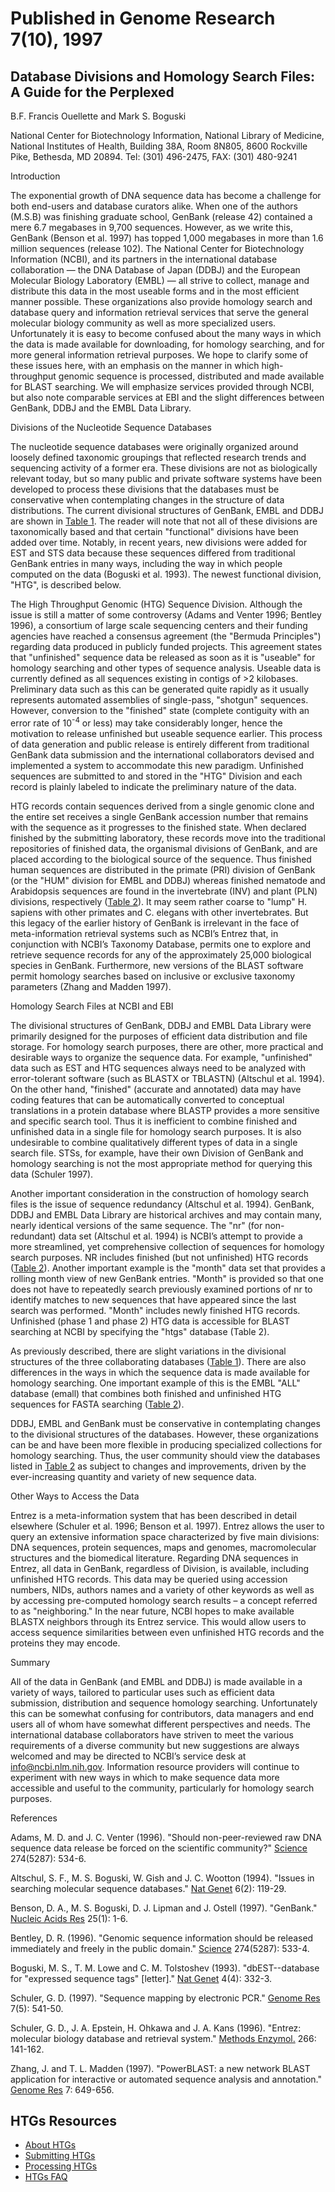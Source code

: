 
# Published in Genome Research 7(10), 1997

## Database Divisions and Homology Search Files: A Guide for the Perplexed

B.F. Francis Ouellette and Mark S. Boguski

National Center for Biotechnology Information, National Library of Medicine, National Institutes of Health, Building 38A, Room 8N805, 8600 Rockville Pike, Bethesda, MD 20894\. Tel: (301) 496-2475, FAX: (301) 480-9241

Introduction

The exponential growth of DNA sequence data has become a challenge for both end-users and database curators alike. When one of the authors (M.S.B) was finishing graduate school, GenBank (release 42) contained a mere 6.7 megabases in 9,700 sequences. However, as we write this, GenBank (Benson et al. 1997) has topped 1,000 megabases in more than 1.6 million sequences (release 102). The National Center for Biotechnology Information (NCBI), and its partners in the international database collaboration — the DNA Database of Japan (DDBJ) and the European Molecular Biology Laboratory (EMBL) — all strive to collect, manage and distribute this data in the most useable forms and in the most efficient manner possible. These organizations also provide homology search and database query and information retrieval services that serve the general molecular biology community as well as more specialized users. Unfortunately it is easy to become confused about the many ways in which the data is made available for downloading, for homology searching, and for more general information retrieval purposes. We hope to clarify some of these issues here, with an emphasis on the manner in which high-throughput genomic sequence is processed, distributed and made available for BLAST searching. We will emphasize services provided through NCBI, but also note comparable services at EBI and the slight differences between GenBank, DDBJ and the EMBL Data Library.

Divisions of the Nucleotide Sequence Databases

The nucleotide sequence databases were originally organized around loosely defined taxonomic groupings that reflected research trends and sequencing activity of a former era. These divisions are not as biologically relevant today, but so many public and private software systems have been developed to process these divisions that the databases must be conservative when contemplating changes in the structure of data distributions. The current divisional structures of GenBank, EMBL and DDBJ are shown in [Table 1](/~/htgs/table1). The reader will note that not all of these divisions are taxonomically based and that certain "functional" divisions have been added over time. Notably, in recent years, new divisions were added for EST and STS data because these sequences differed from traditional GenBank entries in many ways, including the way in which people computed on the data (Boguski et al. 1993). The newest functional division, "HTG", is described below.

The High Throughput Genomic (HTG) Sequence Division. Although the issue is still a matter of some controversy (Adams and Venter 1996; Bentley 1996), a consortium of large scale sequencing centers and their funding agencies have reached a consensus agreement (the "Bermuda Principles") regarding data produced in publicly funded projects. This agreement states that "unfinished" sequence data be released as soon as it is "useable" for homology searching and other types of sequence analysis. Useable data is currently defined as all sequences existing in contigs of >2 kilobases. Preliminary data such as this can be generated quite rapidly as it usually represents automated assemblies of single-pass, "shotgun" sequences. However, conversion to the "finished" state (complete contiguity with an error rate of 10<sup>-4</sup> or less) may take considerably longer, hence the motivation to release unfinished but useable sequence earlier. This process of data generation and public release is entirely different from traditional GenBank data submission and the international collaborators devised and implemented a system to accommodate this new paradigm. Unfinished sequences are submitted to and stored in the "HTG" Division and each record is plainly labeled to indicate the preliminary nature of the data.

HTG records contain sequences derived from a single genomic clone and the entire set receives a single GenBank accession number that remains with the sequence as it progresses to the finished state. When declared finished by the submitting laboratory, these records move into the traditional repositories of finished data, the organismal divisions of GenBank, and are placed according to the biological source of the sequence. Thus finished human sequences are distributed in the primate (PRI) division of GenBank (or the "HUM" division for EMBL and DDBJ) whereas finished nematode and Arabidopsis sequences are found in the invertebrate (INV) and plant (PLN) divisions, respectively ([Table 2](/~/htgs/table2)). It may seem rather coarse to "lump" H. sapiens with other primates and C. elegans with other invertebrates. But this legacy of the earlier history of GenBank is irrelevant in the face of meta-information retrieval systems such as NCBI’s Entrez that, in conjunction with NCBI’s Taxonomy Database, permits one to explore and retrieve sequence records for any of the approximately 25,000 biological species in GenBank. Furthermore, new versions of the BLAST software permit homology searches based on inclusive or exclusive taxonomy parameters (Zhang and Madden 1997).

Homology Search Files at NCBI and EBI

The divisional structures of GenBank, DDBJ and EMBL Data Library were primarily designed for the purposes of efficient data distribution and file storage. For homology search purposes, there are other, more practical and desirable ways to organize the sequence data. For example, "unfinished" data such as EST and HTG sequences always need to be analyzed with error-tolerant software (such as BLASTX or TBLASTN) (Altschul et al. 1994). On the other hand, "finished" (accurate and annotated) data may have coding features that can be automatically converted to conceptual translations in a protein database where BLASTP provides a more sensitive and specific search tool. Thus it is inefficient to combine finished and unfinished data in a single file for homology search purposes. It is also undesirable to combine qualitatively different types of data in a single search file. STSs, for example, have their own Division of GenBank and homology searching is not the most appropriate method for querying this data (Schuler 1997).

Another important consideration in the construction of homology search files is the issue of sequence redundancy (Altschul et al. 1994). GenBank, DDBJ and EMBL Data Library are historical archives and may contain many, nearly identical versions of the same sequence. The "nr" (for non-redundant) data set (Altschul et al. 1994) is NCBI’s attempt to provide a more streamlined, yet comprehensive collection of sequences for homology search purposes. NR includes finished (but not unfinished) HTG records ([Table 2](/~/htgs/table2)). Another important example is the "month" data set that provides a rolling month view of new GenBank entries. "Month" is provided so that one does not have to repeatedly search previously examined portions of nr to identify matches to new sequences that have appeared since the last search was performed. "Month" includes newly finished HTG records. Unfinished (phase 1 and phase 2) HTG data is accessible for BLAST searching at NCBI by specifying the "htgs" database (Table 2).

As previously described, there are slight variations in the divisional structures of the three collaborating databases ([Table 1](/~/htgs/table1)). There are also differences in the ways in which the sequence data is made available for homology searching. One important example of this is the EMBL "ALL" database (emall) that combines both finished and unfinished HTG sequences for FASTA searching ([Table 2](/~/htgs/table2)).

DDBJ, EMBL and GenBank must be conservative in contemplating changes to the divisional structures of the databases. However, these organizations can be and have been more flexible in producing specialized collections for homology searching. Thus, the user community should view the databases listed in [Table 2](/~/htgs/table2) as subject to changes and improvements, driven by the ever-increasing quantity and variety of new sequence data.

Other Ways to Access the Data

Entrez is a meta-information system that has been described in detail elsewhere (Schuler et al. 1996; Benson et al. 1997). Entrez allows the user to query an extensive information space characterized by five main divisions: DNA sequences, protein sequences, maps and genomes, macromolecular structures and the biomedical literature. Regarding DNA sequences in Entrez, all data in GenBank, regardless of Division, is available, including unfinished HTG records. This data may be queried using accession numbers, NIDs, authors names and a variety of other keywords as well as by accessing pre-computed homology search results – a concept referred to as "neighboring." In the near future, NCBI hopes to make available BLASTX neighbors through its Entrez service. This would allow users to access sequence similarities between even unfinished HTG records and the proteins they may encode.

Summary

All of the data in GenBank (and EMBL and DDBJ) is made available in a variety of ways, tailored to particular uses such as efficient data submission, distribution and sequence homology searching. Unfortunately this can be somewhat confusing for contributors, data managers and end users all of whom have somewhat different perspectives and needs. The international database collaborators have striven to meet the various requirements of a diverse community but new suggestions are always welcomed and may be directed to NCBI’s service desk at info@ncbi.nlm.nih.gov. Information resource providers will continue to experiment with new ways in which to make sequence data more accessible and useful to the community, particularly for homology search purposes.

References

Adams, M. D. and J. C. Venter (1996). "Should non-peer-reviewed raw DNA sequence data release be forced on the scientific community?" <u>Science</u> 274(5287): 534-6.

Altschul, S. F., M. S. Boguski, W. Gish and J. C. Wootton (1994). "Issues in searching molecular sequence databases." <u>Nat Genet</u> 6(2): 119-29\.

Benson, D. A., M. S. Boguski, D. J. Lipman and J. Ostell (1997). "GenBank." <u>Nucleic Acids Res</u> 25(1): 1-6.

Bentley, D. R. (1996). "Genomic sequence information should be released immediately and freely in the public domain." <u>Science</u> 274(5287): 533-4.

Boguski, M. S., T. M. Lowe and C. M. Tolstoshev (1993). "dbEST--database for "expressed sequence tags" [letter]." <u>Nat Genet</u> 4(4): 332-3.

Schuler, G. D. (1997). "Sequence mapping by electronic PCR." <u>Genome Res</u> 7(5): 541-50.

Schuler, G. D., J. A. Epstein, H. Ohkawa and J. A. Kans (1996). "Entrez: molecular biology database and retrieval system." <u>Methods Enzymol.</u> 266: 141-162.

Zhang, J. and T. L. Madden (1997). "PowerBLAST: a new network BLAST application for interactive or automated sequence analysis and annotation." <u>Genome Res</u> 7: 649-656\.

</div>

</div>

<div id="shared-content-1" nid="1331">

<div class="rightnav">

## HTGs Resources

*   [About HTGs](/~/htgs)
*   [Submitting HTGs](/~/htgs/subinfo)
*   [Processing HTGs](/~/htgs/processing)
*   [](/~/htgs/processing)[HTGs FAQ](/~/htgs/faq)

</div>

</div>